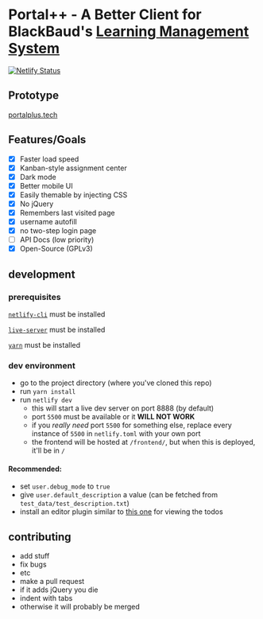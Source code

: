 # Portal++ -  A Better Client for BlackBaud's [Learning Management System](https://k12hub.blackbaud.com/blackbaud-learning-management-system)

[![Netlify Status](https://api.netlify.com/api/v1/badges/2631dc5b-1742-4a40-885a-68cb125afa24/deploy-status)](https://app.netlify.com/sites/myschoolapp-better/deploys)


## Prototype
[portalplus.tech](https://portalplus.tech/)

## Features/Goals
  - [x] Faster load speed
  - [x] Kanban-style assignment center
  - [x] Dark mode
  - [x] Better mobile UI
  - [x] Easily themable by injecting CSS
  - [x] No jQuery
  - [x] Remembers last visited page
  - [x] username autofill
  - [x] no two-step login page
  - [ ] API Docs (low priority)
  - [x] Open-Source (GPLv3)

## development
### prerequisites

[`netlify-cli`](https://www.npmjs.com/package/netlify-cli) must be installed

[`live-server`](https://www.npmjs.com/package/live-server) must be installed

[`yarn`](https://www.npmjs.com/package/yarn) must be installed

### dev environment
  - go to the project directory (where you've cloned this repo)
  - run `yarn install`
  - run `netlify dev`
    - this will start a live dev server on port 8888 (by default)
    - port `5500` must be available or it **WILL NOT WORK**
    - if you _really need_ port `5500` for something else, replace every instance of `5500` in `netlify.toml` with your own port
    - the frontend will be hosted at `/frontend/`, but when this is deployed, it'll be in `/`
  #### Recommended:
- set `user.debug_mode` to `true`
- give `user.default_description` a value (can be fetched from `test_data/test_description.txt`)
- install an editor plugin similar to [this one](https://github.com/drmargarido/TodoTreeView) for viewing the todos

## contributing

  - add stuff
  - fix bugs
  - etc
  - make a pull request
  - if it adds jQuery you die
  - indent with tabs
  - otherwise it will probably be merged
